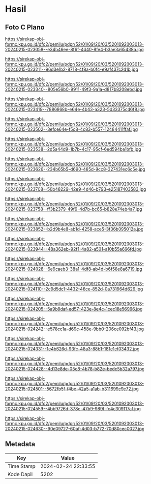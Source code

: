 # Hasil

## Foto C Plano

https://sirekap-obj-formc.kpu.go.id/dfc2/pemilu/pdpr/52/01/09/20/03/5201092003013-20240215-023058--e34b46ee-8f6f-4d40-8fe4-b3ae3a65438a.jpg

https://sirekap-obj-formc.kpu.go.id/dfc2/pemilu/pdpr/52/01/09/20/03/5201092003013-20240215-023211--96d3e1b2-8718-4f8a-b0f4-e9af437c2d1b.jpg

https://sirekap-obj-formc.kpu.go.id/dfc2/pemilu/pdpr/52/01/09/20/03/5201092003013-20240215-023340--805e56b0-9911-49f3-9a1a-d817b8208ebd.jpg

https://sirekap-obj-formc.kpu.go.id/dfc2/pemilu/pdpr/52/01/09/20/03/5201092003013-20240215-023419--7886868b-e64e-4b43-a323-5d33375cd6f8.jpg

https://sirekap-obj-formc.kpu.go.id/dfc2/pemilu/pdpr/52/01/09/20/03/5201092003013-20240215-023502--3efce64e-f5c8-4c83-b557-12484411ffaf.jpg

https://sirekap-obj-formc.kpu.go.id/dfc2/pemilu/pdpr/52/01/09/20/03/5201092003013-20240215-023538--2d5a44d9-1b7b-4c17-95cf-6ed594ba1bfb.jpg

https://sirekap-obj-formc.kpu.go.id/dfc2/pemilu/pdpr/52/01/09/20/03/5201092003013-20240215-023626--234b65b5-d690-485d-9cc8-327431ec6c5e.jpg

https://sirekap-obj-formc.kpu.go.id/dfc2/pemilu/pdpr/52/01/09/20/03/5201092003013-20240215-023708--50b48229-42e9-4d46-b793-e25187403583.jpg

https://sirekap-obj-formc.kpu.go.id/dfc2/pemilu/pdpr/52/01/09/20/03/5201092003013-20240215-023758--ff3b2379-49f9-4d7b-bc65-b828e74eb4a7.jpg

https://sirekap-obj-formc.kpu.go.id/dfc2/pemilu/pdpr/52/01/09/20/03/5201092003013-20240215-023852--b2d9b4e8-ab1d-4258-ace5-3f36b095012a.jpg

https://sirekap-obj-formc.kpu.go.id/dfc2/pemilu/pdpr/52/01/09/20/03/5201092003013-20240215-023944--48a362eb-92f1-4a82-a501-a10b55a666fd.jpg

https://sirekap-obj-formc.kpu.go.id/dfc2/pemilu/pdpr/52/01/09/20/03/5201092003013-20240215-024028--6e9caeb3-38a1-4df8-ab4d-b6f58e8a6719.jpg

https://sirekap-obj-formc.kpu.go.id/dfc2/pemilu/pdpr/52/01/09/20/03/5201092003013-20240215-024110--2c9d5dc1-4432-46ce-852d-0a731964d629.jpg

https://sirekap-obj-formc.kpu.go.id/dfc2/pemilu/pdpr/52/01/09/20/03/5201092003013-20240215-024205--5a9b9daf-ed57-423e-8e4c-1cec18e56996.jpg

https://sirekap-obj-formc.kpu.go.id/dfc2/pemilu/pdpr/52/01/09/20/03/5201092003013-20240215-024242--e578cc1a-d69c-458e-9bb0-206ce092bf43.jpg

https://sirekap-obj-formc.kpu.go.id/dfc2/pemilu/pdpr/52/01/09/20/03/5201092003013-20240215-024331--1e4b626d-93fc-48a3-88b1-181e1ef03432.jpg

https://sirekap-obj-formc.kpu.go.id/dfc2/pemilu/pdpr/52/01/09/20/03/5201092003013-20240215-024428--4d13e8de-05c8-4b78-b82e-bedc5b32a797.jpg

https://sirekap-obj-formc.kpu.go.id/dfc2/pemilu/pdpr/52/01/09/20/03/5201092003013-20240215-024501--5672fb5f-f4be-42a5-a1ab-b311699c9c72.jpg

https://sirekap-obj-formc.kpu.go.id/dfc2/pemilu/pdpr/52/01/09/20/03/5201092003013-20240215-024559--4bb9726d-378e-47b9-989f-fc4c309117af.jpg

https://sirekap-obj-formc.kpu.go.id/dfc2/pemilu/pdpr/52/01/09/20/03/5201092003013-20240215-024630--90e09727-60af-4d03-b772-70d80cec0027.jpg


## Metadata

| Key        | Value               |
| ---------- | ------------------- |
| Time Stamp | 2024-02-24 22:33:55 |
| Kode Dapil | 5202                |



